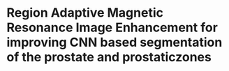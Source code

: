 # Region Adaptive Magnetic Resonance Image Enhancement for improving CNN based segmentation of the prostate and prostaticzones
